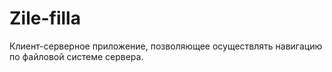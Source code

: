 # Zile-filla
Клиент-серверное приложение, позволяющее осуществлять навигацию по файловой системе сервера.
